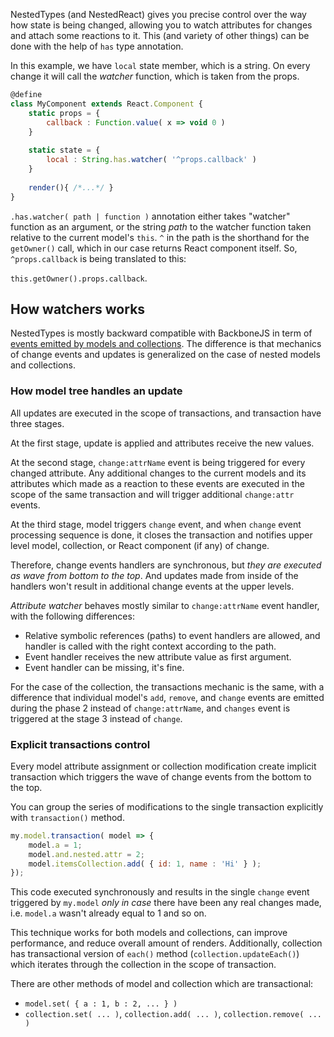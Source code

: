 NestedTypes (and NestedReact) gives you precise control over
 the way how state is being changed, allowing you to watch attributes
  for changes and attach some reactions to it. This (and variety of 
  other things) can be done with the help of `has` type annotation.

In this example, we have `local` state member, which is a string. On every
 change it will call the *watcher* function, which is taken from the props.
 
```javascript
@define
class MyComponent extends React.Component {
    static props = {
        callback : Function.value( x => void 0 )    
    }
    
    static state = {
        local : String.has.watcher( '^props.callback' )    
    }
    
    render(){ /*...*/ }
}
```

`.has.watcher( path | function )` annotation either takes "watcher" function
as an argument, or the string *path* to the watcher function taken relative to the current
 model's `this`. `^` in the path is the shorthand for the `getOwner()` call, which in our case returns
 React component itself. So, `^props.callback` is being translated to this:
  
`this.getOwner().props.callback`.

## How watchers works

NestedTypes is mostly backward compatible with BackboneJS in term of [events 
emitted by models and collections](http://backbonejs.org/#Events-catalog). 
The difference is that mechanics of change events and updates is generalized
 on the case of nested models and collections.
 
### How model tree handles an update

All updates are executed in the scope of transactions, and transaction
have three stages.

At the first stage, update is applied and attributes receive the new values.

At the second stage, `change:attrName` event is being triggered for every 
changed attribute. Any additional changes to the current models and its
 attributes which made as a reaction to these events are executed in the scope of
 the same transaction and will trigger additional `change:attr` events.
  
At the third stage, model triggers `change` event, and when `change` event
processing sequence is done, it closes the transaction and notifies upper 
level model, collection, or React component (if any) of change.

Therefore, change events handlers are synchronous, but *they are executed as wave
  from bottom to the top*. And updates made from inside of the handlers
  won't result in additional change events at the upper levels.

*Attribute watcher* behaves mostly similar to `change:attrName` event handler,
with the following differences:
 
- Relative symbolic references (paths) to event handlers are allowed,
    and handler is called with the right context according to the path.
- Event handler receives the new attribute value as first argument.
- Event handler can be missing, it's fine.

For the case of the collection, the transactions mechanic is the same, with
a difference that individual model's `add`, `remove`, and `change` events are
 emitted during the phase 2 instead of `change:attrName`, and `changes` event
 is triggered at the stage 3 instead of `change`. 

### Explicit transactions control

Every model attribute assignment or collection modification create implicit 
transaction which triggers the wave of change events from the bottom to the top.

You can group the series of modifications to the single transaction
explicitly with `transaction()` method.

```javascript
my.model.transaction( model => {
    model.a = 1;
    model.and.nested.attr = 2;
    model.itemsCollection.add( { id: 1, name : 'Hi' } );
});
```

This code executed synchronously and results in the single `change`
 event triggered by `my.model` *only in case* there have been any real
  changes made, i.e. `model.a` wasn't already equal to 1 and so on.
  
This technique works for both models and collections, can improve performance,
and reduce overall amount of renders. Additionally, collection has
transactional version of `each()` method (`collection.updateEach()`)
which iterates through the collection in the scope of transaction.

There are other methods of model and collection which are transactional:
- `model.set( { a : 1, b : 2, ... } )`
- `collection.set( ... )`, `collection.add( ... )`, `collection.remove( ... )`

